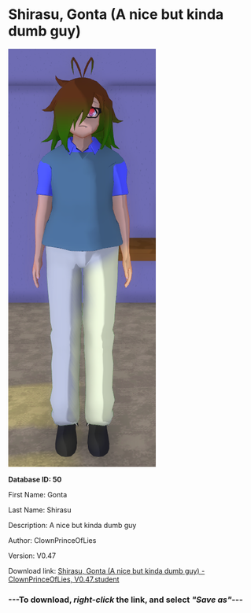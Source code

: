 # Shirasu, Gonta (A nice but kinda dumb guy)

<img src="https://raw.githubusercontent.com/Arbiter1223/Daigaku-Gurashi-Custom-Students/master/Students/Files/Shirasu%2C%20Gonta%20(A%20nice%20but%20kinda%20dumb%20guy).png" title="Shirasu, Gonta (A nice but kinda dumb guy) - ClownPrinceOfLies, V0.47">

**Database ID: 50**

First Name: Gonta

Last Name: Shirasu

Description: A nice but kinda dumb guy

Author: ClownPrinceOfLies

Version: V0.47

Download link: <a href="https://raw.githubusercontent.com/Arbiter1223/Daigaku-Gurashi-Custom-Students/master/Students/Files/Shirasu%2C%20Gonta%20(A%20nice%20but%20kinda%20dumb%20guy)%20-%20ClownPrinceOfLies%2C%20V0.47.student">Shirasu, Gonta (A nice but kinda dumb guy) - ClownPrinceOfLies, V0.47.student</a>

### ---**To download, _right-click_ the link, and select _"Save as"_**---
